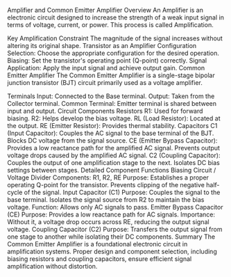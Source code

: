 Amplifier and Common Emitter Amplifier
Overview
An Amplifier is an electronic circuit designed to increase the strength of a weak input signal in terms of voltage, current, or power. This process is called Amplification.

Key Amplification Constraint
The magnitude of the signal increases without altering its original shape.
Transistor as an Amplifier
Configuration Selection: Choose the appropriate configuration for the desired operation.
Biasing: Set the transistor's operating point (Q-point) correctly.
Signal Application: Apply the input signal and achieve output gain.
Common Emitter Amplifier
The Common Emitter Amplifier is a single-stage bipolar junction transistor (BJT) circuit primarily used as a voltage amplifier.

Terminals
Input: Connected to the Base terminal.
Output: Taken from the Collector terminal.
Common Terminal: Emitter terminal is shared between input and output.
Circuit Components
Resistors
R1: Used for forward biasing.
R2: Helps develop the bias voltage.
RL (Load Resistor): Located at the output.
RE (Emitter Resistor): Provides thermal stability.
Capacitors
C1 (Input Capacitor):
Couples the AC signal to the base terminal of the BJT.
Blocks DC voltage from the signal source.
CE (Emitter Bypass Capacitor):
Provides a low reactance path for the amplified AC signal.
Prevents output voltage drops caused by the amplified AC signal.
C2 (Coupling Capacitor):
Couples the output of one amplification stage to the next.
Isolates DC bias settings between stages.
Detailed Component Functions
Biasing Circuit / Voltage Divider
Components: R1, R2, RE
Purpose:
Establishes a proper operating Q-point for the transistor.
Prevents clipping of the negative half-cycle of the signal.
Input Capacitor (C1)
Purpose:
Couples the signal to the base terminal.
Isolates the signal source from R2 to maintain the bias voltage.
Function:
Allows only AC signals to pass.
Emitter Bypass Capacitor (CE)
Purpose:
Provides a low reactance path for AC signals.
Importance:
Without it, a voltage drop occurs across RE, reducing the output signal voltage.
Coupling Capacitor (C2)
Purpose:
Transfers the output signal from one stage to another while isolating their DC components.
Summary
The Common Emitter Amplifier is a foundational electronic circuit in amplification systems. Proper design and component selection, including biasing resistors and coupling capacitors, ensure efficient signal amplification without distortion.



